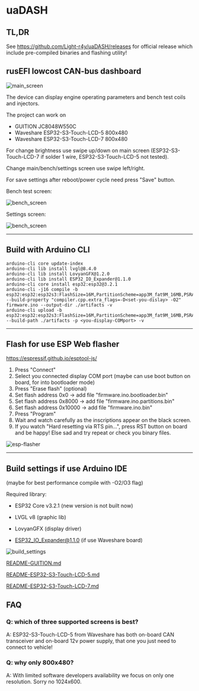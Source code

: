 # uaDASH

## TL,DR

See https://github.com/Light-r4y/uaDASH/releases for official release which include pre-compiled binaries and flashing utility!

## rusEFI lowcost CAN-bus dashboard

![main_screen](https://github.com/Light-r4y/dash5_esp32s3/blob/main/media/main_screen.png)

The device can display engine operating parameters and bench test coils and injectors.

The project can work on 
* GUITION JC8048W550C
* Waveshare ESP32-S3-Touch-LCD-5 800x480
* Waveshare ESP32-S3-Touch-LCD-7 800x480

For change brightness use swipe up/down on main screen (ESP32-S3-Touch-LCD-7 if solder 1 wire, ESP32-S3-Touch-LCD-5 not tested).

Change main/bench/settings screen use swipe left/right.

For save settings after reboot/power cycle need press "Save" button.

Bench test screen:

![bench_screen](https://github.com/Light-r4y/dash5_esp32s3/blob/main/media/bench_screen.png)

Settings screen:

![bench_screen](https://github.com/Light-r4y/dash5_esp32s3/blob/main/media/settings_screen.png)

-------------------------------------------------------------------

## Build with Arduino CLI

```
arduino-cli core update-index
arduino-cli lib install lvgl@8.4.0
arduino-cli lib install LovyanGFX@1.2.0
arduino-cli lib install ESP32_IO_Expander@1.1.0
arduino-cli core install esp32:esp32@3.2.1
arduino-cli -j16 compile -b esp32:esp32:esp32s3:FlashSize=16M,PartitionScheme=app3M_fat9M_16MB,PSRAM=opi,EventsCore=0 --build-property "compiler.cpp.extra_flags=-D<set-you-dislay> -O2" firmware.ino --output-dir ./artifacts -v
arduino-cli upload -b esp32:esp32:esp32s3:FlashSize=16M,PartitionScheme=app3M_fat9M_16MB,PSRAM=opi,EventsCore=0 --build-path ./artifacts -p <you-display-COMport> -v
```

-------------------------------------------------------------------

## Flash for use ESP Web flasher
https://espressif.github.io/esptool-js/

1. Press "Connect"
2. Select you connected display COM port (maybe can use boot button on board, for into bootloader mode)
3. Press "Erase flash" (optional)
4. Set flash address 0x0 -> add file "firmware.ino.bootloader.bin"
5. Set flash address 0x8000 -> add file "firmware.ino.partitions.bin"
6. Set flash address 0x10000 -> add file "firmware.ino.bin"
7. Press "Program"
8. Wait and watch carefully as the inscriptions appear on the black screen.
9. If you watch "Hard resetting via RTS pin...", press RST button on board and be happy! Else sad and try repeat or check you binary files.



![esp-flasher](https://github.com/Light-r4y/dash5_esp32s3/blob/main/media/esp-flasher.png)

-------------------------------------------------------------------

## Build settings if use Arduino IDE

(maybe for best performance compile with -O2/O3 flag)

Required library:
- ESP32 Core v3.2.1 (new version is not built now)

- LVGL v8 (graphic lib)

- LovyanGFX (display driver)

- ESP32_IO_Expander@1.1.0 (if use Waveshare board)

![build_settings](https://github.com/Light-r4y/dash5_esp32s3/blob/main/media/adruino_settings.jpg)


[README-GUITION.md](README-GUITION.md)

[README-ESP32-S3-Touch-LCD-5.md](README-ESP32-S3-Touch-LCD-5.md)

[README-ESP32-S3-Touch-LCD-7.md](README-ESP32-S3-Touch-LCD-7.md)

## FAQ

### Q: which of three supported screens is best?

A: ESP32-S3-Touch-LCD-5 from Waveshare has both on-board CAN transceiver and on-board 12v power supply, that one you just need to connect to vehicle!

### Q: why only 800x480?

A: With limited software developers availability we focus on only one resolution. Sorry no 1024x600.
